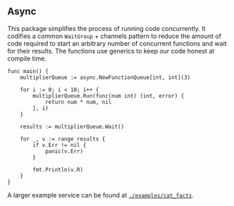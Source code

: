 ## Async

This package simplifies the process of running code concurrently. It codifies a common `WaitGroup` + channels pattern to reduce the amount of code required to start an arbitrary  number of concurrent functions and wait for their results. The functions use generics to keep our code honest at compile time.

```golang
func main() {
    multiplierQueue := async.NewFunctionQueue[int, int](3)

    for i := 0; i < 10; i++ {
        multiplierQueue.Run(func(num int) (int, error) {
            return num * num, nil
        }, i)
    }

    results := multiplierQueue.Wait()

    for _, v := range results {
        if v.Err != nil {
            panic(v.Err)
        }

        fmt.Println(v.R)
    }
}
```

A larger example service can be found at [`./examples/cat_facts`](./examples/cat_facts/main.go).